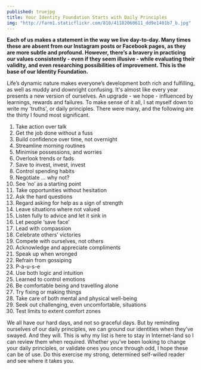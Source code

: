 ```yaml
---
published: truejpg
title: Your Identity Foundation Starts with Daily Principles
img: "http://farm1.staticflickr.com/810/41182060611_dd9e1401b7_b.jpg"
---
```

**Each of us makes a statement in the way we live day-to-day. Many times these are absent from our Instagram posts or Facebook pages, as they are more subtle and profound. However, there’s a bravery in practicing our values consistently - even if they seem illusive - while evaluating their validity, and even researching possibilities of improvement. This is the base of our Identity Foundation.**

Life’s dynamic nature makes everyone’s development both rich and fulfilling, as well as muddy and downright confusing. It's almost like every year presents a new version of ourselves. An upgrade - we hope - influenced by learnings, rewards and failures. To make sense of it all, I sat myself down to write my 'truths', or daily principles. There were many, and the following are the thirty I found most significant.

1. Take action over talk
2. Get the job done without a fuss
3. Build confidence over time, not overnight
4. Streamline morning routines
5. Minimise possessions, and worries
6. Overlook trends or fads
7. Save to invest, invest, invest
8. Control spending habits
9. Negotiate … why not?
10. See ‘no’ as a starting point
11. Take opportunities without hesitation
12. Ask the hard questions
13. Regard asking for help as a sign of strength 
14. Leave situations where not valued
15. Listen fully to advice and let it sink in
16. Let people ‘save face’
17. Lead with compassion
18. Celebrate others’ victories
19. Compete with ourselves, not others
20. Acknowledge and appreciate compliments 
21. Speak up when wronged
22. Refrain from gossiping 
23. P-a-u-s-e 
24. Use both logic and intuition
25. Learned to control emotions
26. Be comfortable being and travelling alone
27. Try fixing or making things 
28. Take care of both mental and physical well-being
29. Seek out challenging, even uncomfortable, situations
30. Test limits to extent comfort zones

We all have our hard days, and not so graceful days. But by reminding ourselves of our daily principles, we can ground our identities when they’ve swayed. And they will. This is why my list is here to stay in Internet-land so I can review them when required. Whether you’ve been looking to change your daily principles, or validate ones you once through odd, I hope these can be of  use. Do this exercise my strong, determined self-willed reader and see where it takes you.
